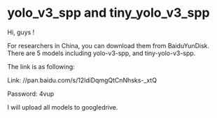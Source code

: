 # yolo_v3_spp and tiny_yolo_v3_spp
Hi, guys ! 

For researchers in China, you can download them from BaiduYunDisk. 
There are 5 models including yolo-v3-spp, and tiny-yolo-v3-spp.

The link is as following: 

Link: //pan.baidu.com/s/12ldiDqmgQtCnNhsks-_xtQ 

Password: 4vup 

I will upload all models to googledrive.